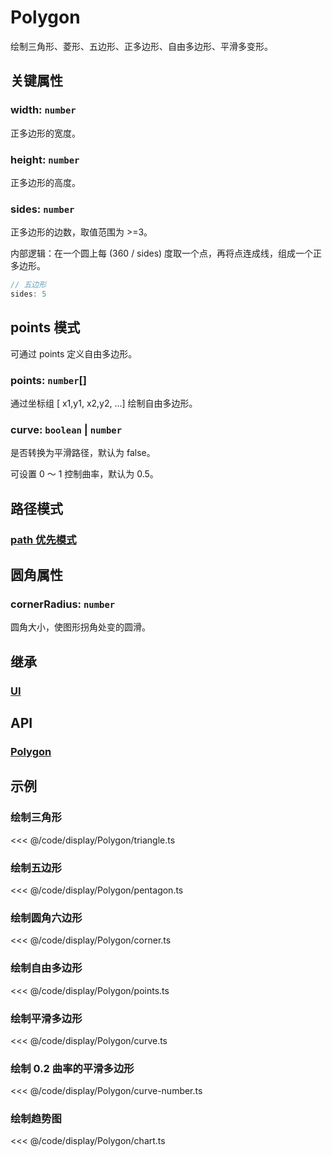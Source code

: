 <script setup>
import Case from '/component/Case.vue'
</script>

# Polygon

绘制三角形、菱形、五边形、正多边形、自由多边形、平滑多变形。

<case name="Polygon"></case>

## 关键属性

### width: `number`

正多边形的宽度。

### height: `number`

正多边形的高度。

### sides: `number`

正多边形的边数，取值范围为 >=3。

内部逻辑：在一个圆上每 (360 / sides) 度取一个点，再将点连成线，组成一个正多边形。

```ts
// 五边形
sides: 5
```

## points 模式

可通过 points 定义自由多边形。

### points: `number`[]

通过坐标组 [ x1,y1, x2,y2, ...] 绘制自由多边形。

### curve: `boolean` | `number`

是否转换为平滑路径，默认为 false。

可设置 0 ～ 1 控制曲率，默认为 0.5。

## 路径模式

### [path 优先模式](/reference/property/path.md)

## 圆角属性

### cornerRadius: `number`

圆角大小，使图形拐角处变的圆滑。

## 继承

### [UI](./UI.md)

## API

### [Polygon](/api/classes/Polygon.md)

## 示例

<case name="Polygon" index=0></case>

### 绘制三角形

<<< @/code/display/Polygon/triangle.ts

<case name="Polygon" index=1></case>

### 绘制五边形

<<< @/code/display/Polygon/pentagon.ts

<case name="Polygon" index=2></case>

### 绘制圆角六边形

<<< @/code/display/Polygon/corner.ts

<case name="Polygon" index=3></case>

### 绘制自由多边形

<<< @/code/display/Polygon/points.ts

<case name="Polygon" index=4></case>

### 绘制平滑多边形

<<< @/code/display/Polygon/curve.ts

<case name="Polygon" index=6></case>

### 绘制 0.2 曲率的平滑多边形

<<< @/code/display/Polygon/curve-number.ts

<case name="Polygon" index=5></case>

### 绘制趋势图

<<< @/code/display/Polygon/chart.ts
